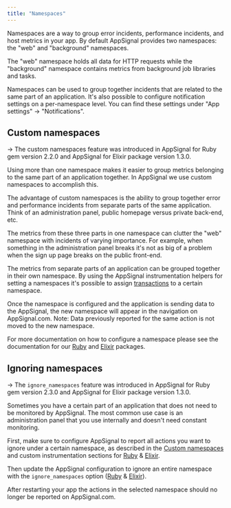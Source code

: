```yaml
---
title: "Namespaces"
---
```


Namespaces are a way to group error incidents, performance incidents, and host
metrics in your app. By default AppSignal provides two namespaces: the "web"
and "background" namespaces.

The "web" namespace holds all data for HTTP requests while the "background"
namespace contains metrics from background job libraries and tasks.

Namespaces can be used to group together incidents that are related to the same
part of an application. It's also possible to configure notification settings
on a per-namespace level. You can find these settings under "App settings" ->
"Notifications".

## Custom namespaces

-> The custom namespaces feature was introduced in AppSignal for Ruby gem
   version 2.2.0 and AppSignal for Elixir package version 1.3.0.

Using more than one namespace makes it easier to group metrics belonging to the
same part of an application together. In AppSignal we use custom namespaces to
accomplish this.

The advantage of custom namespaces is the ability to group together error and
performance incidents from separate parts of the same application. Think of an
administration panel, public homepage versus private back-end, etc.

The metrics from these three parts in one namespace can clutter the "web"
namespace with incidents of varying importance. For example, when something in
the administration panel breaks it's not as big of a problem when the sign up
page breaks on the public front-end.

The metrics from separate parts of an application can be grouped together in
their own namespace. By using the AppSignal instrumentation helpers for
setting a namespaces it's possible to assign
[transactions](/appsignal/terminology.html#transactions) to a certain
namespace.

Once the namespace is configured and the application is sending data to the
AppSignal, the new namespace will appear in the navigation on AppSignal.com.
Note: Data previously reported for the same action is not moved to the new
namespace.

For more documentation on how to configure a namespace please see the
documentation for our [Ruby](/ruby/instrumentation/namespaces.html) and
[Elixir](/elixir/instrumentation/namespaces.html) packages.

## Ignoring namespaces

-> The `ignore_namespaces` feature was introduced in AppSignal for Ruby gem
   version 2.3.0 and AppSignal for Elixir package version 1.3.0.

Sometimes you have a certain part of an application that does not need to be monitored by AppSignal. The most common use case is an administration panel that you use internally and doesn't need constant monitoring.

First, make sure to configure AppSignal to report all actions you want to ignore under a certain namespace, as described in the [Custom namespaces](#custom-namespaces) and custom instrumentation sections for [Ruby](/ruby/instrumentation/namespaces.html) & [Elixir](/elixir/instrumentation/namespaces.html).

Then update the AppSignal configuration to ignore an entire namespace with the `ignore_namespaces` option ([Ruby](/ruby/configuration/options.html#appsignal_ignore_namespaces-ignore_namespaces) & [Elixir](/elixir/configuration/options.html#appsignal_ignore_namespaces-ignore_namespaces)).

After restarting your app the actions in the selected namespace should no longer be reported on AppSignal.com.
